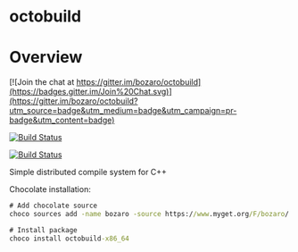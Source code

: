 octobuild
=========
# Overview

[![Join the chat at https://gitter.im/bozaro/octobuild](https://badges.gitter.im/Join%20Chat.svg)](https://gitter.im/bozaro/octobuild?utm_source=badge&utm_medium=badge&utm_campaign=pr-badge&utm_content=badge)

[![Build Status](https://travis-ci.org/bozaro/octobuild.svg?branch=master)](https://travis-ci.org/bozaro/octobuild)

[![Build Status](https://builder.bozaro.ru/buildStatus/icon?job=octobuild-win-x86_64/master)](https://builder.bozaro.ru/job/octobuild-win-x86_64/branch/master/)

Simple distributed compile system for C++

Chocolate installation:
```bat
# Add chocolate source
choco sources add -name bozaro -source https://www.myget.org/F/bozaro/

# Install package
choco install octobuild-x86_64
```
